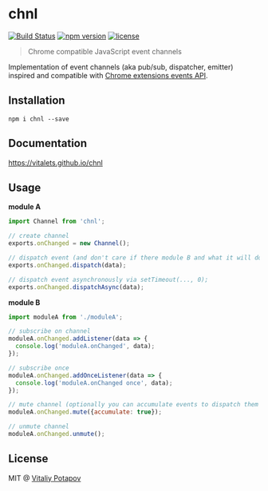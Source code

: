 # chnl
[![Build Status](https://travis-ci.org/vitalets/chnl.svg?branch=master)](https://travis-ci.org/vitalets/chnl)
[![npm version](https://badge.fury.io/js/chnl.svg)](https://badge.fury.io/js/chnl)
[![license](https://img.shields.io/npm/l/chnl.svg)](https://www.npmjs.com/package/chnl)

> Chrome compatible JavaScript event channels

Implementation of event channels (aka pub/sub, dispatcher, emitter) inspired and 
compatible with [Chrome extensions events API](https://developer.chrome.com/extensions/events#type-Event).

## Installation
```
npm i chnl --save
```

## Documentation
https://vitalets.github.io/chnl

## Usage
**module A**
```js
import Channel from 'chnl';

// create channel
exports.onChanged = new Channel();

// dispatch event (and don't care if there module B and what it will do with event)
exports.onChanged.dispatch(data);

// dispatch event asynchronously via setTimeout(..., 0);
exports.onChanged.dispatchAsync(data);
```

**module B**
```js
import moduleA from './moduleA';

// subscribe on channel
moduleA.onChanged.addListener(data => {
  console.log('moduleA.onChanged', data);
});

// subscribe once
moduleA.onChanged.addOnceListener(data => {
  console.log('moduleA.onChanged once', data);
});

// mute channel (optionally you can accumulate events to dispatch them after unmute) 
moduleA.onChanged.mute({accumulate: true});

// unmute channel 
moduleA.onChanged.unmute();
```

## License
MIT @ [Vitaliy Potapov](https://github.com/vitalets)
